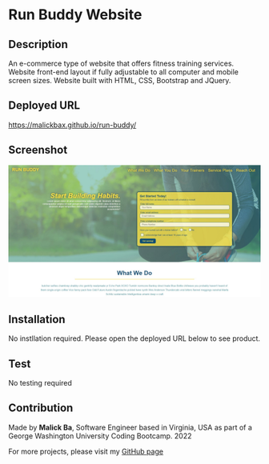 # Run Buddy Website

## Description
An e-commerce type of website that offers fitness training services. Website front-end layout if fully adjustable to all computer and mobile screen sizes. Website built with HTML, CSS, Bootstrap and JQuery.

## Deployed URL
https://malickbax.github.io/run-buddy/

## Screenshot
![Homepage Screenshot](assets/images/screenshot.jpg)

## Installation
No instllation required. Please open the deployed URL below to see product. 

## Test
No testing required

## Contribution
Made by **Malick Ba**, Software Engineer based in Virginia, USA as part of a George Washington University Coding Bootcamp. 2022

For more projects, please visit my [GitHub page](https://github.com/malickbax)
